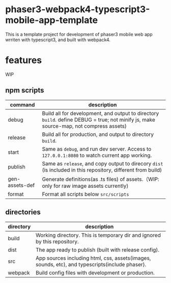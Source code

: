 # phaser3-webpack4-typescript3-mobile-app-template

This is a template project for development of phaser3 mobile web app wrriten with typescript3, and built with webpack4.

# features

WIP

## npm scripts

| command        | description                                                                                                                           |
| -------------- | ------------------------------------------------------------------------------------------------------------------------------------- |
| debug          | Build all for development, and output to directory `build`. define DEBUG = true; not minify js, make source-map, not compress assets) |
| release        | Build all for production, and output to directory `build`.                                                                            |
| start          | Same as `debug`, and run dev server. Access to `127.0.0.1:8080` to watch current app working.                                         |
| publish        | Same as `release`, and copy output to direcory `dist` (is included in this repository, different from build)                          |
| gen-assets-def | Generate definitions(as .ts files) of assets.（WIP: only for raw image assets currently)                                              |
| format         | Format all scripts below `src/scripts`                                                                                                |

## directories

| directory | description                                                                                    |
| --------- | ---------------------------------------------------------------------------------------------- |
| build     | Working directory. This is temporary dir and ignored by this repository.                       |
| dist      | The app ready to publish (built with release config).                                          |
| src       | App sources including html, css, assets(images, sounds, etc), and typescripts(include phaser). |
| webpack   | Build config files with development or production.                                             |

